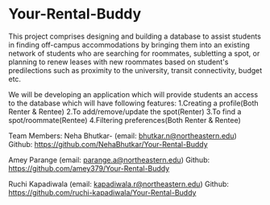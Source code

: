 # Your-Rental-Buddy

This project comprises designing and building a database to assist students in finding off-campus accommodations by bringing them into an existing network of students who are searching for roommates, subletting a spot, or planning to renew leases with new roommates based on student's predilections such as proximity to the university, transit connectivity, budget etc.

We will be developing an application which will provide students an access to the database which will have following features:
1.Creating a profile(Both Renter & Rentee)
2.To add/remove/update the spot(Renter)
3.To find a spot/roommate(Rentee)
4.Filtering preferences(Both Renter & Rentee)

Team Members: 
Neha Bhutkar- (email: bhutkar.n@northeastern.edu) Github: https://github.com/NehaBhutkar/Your-Rental-Buddy

Amey Parange (email: parange.a@northeastern.edu) Github: https://github.com/amey379/Your-Rental-Buddy

Ruchi Kapadiwala (email: kapadiwala.r@northeastern.edu) Github: https://github.com/ruchi-kapadiwala/Your-Rental-Buddy

